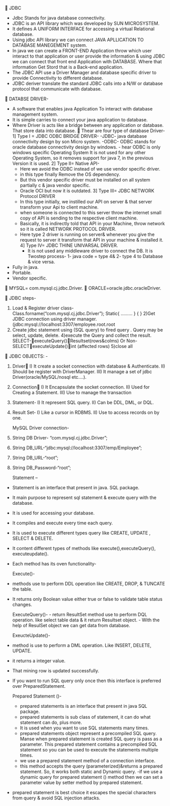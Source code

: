 	JDBC 

-	Jdbc Stands for java database connectivity.
-	JDBC is an API library which was developed by SUN MICROSYSTEM.
-	It defines A UNIFORM INTERFACE for accessing a virtual Relational database.
-	Using jdbc API library we can connect JAVA APLLICATION TO DATABASE MANEGEMENT system.
-	In java we can create a FRONT-END Application throw which user interact to that application or user provide the information & using JDBC we can connect that front end Application with DATABASE. Where that information Get Stord that is a Back-end application.                                                                                                                                                    
-	The JDBC API use a Driver Manager and database specific driver to provide Connectivity to different database.
-	JDBC deriver translate the standard JDBC calls into a N/W or database protocol that communicate with database.

	DATABSE DRIVER-
-	A software that enables java Application To interact with database management system.
-	It is simple carries to connect your java application to database.
-	Where Driver is acts like a bridge between any application or database.
That store data into database.
	Thear are four type of database Driver-
        1] Type I = JDBC ODBC BRIDGE DRIVER-
                  -JDBC-   java database connectivity design by son Micro system.
                  -ODBC- ODBC stands for oracle database connectivity design by                                                                                                                               windows.
                -  hear ODBC is only windows specific Operating System It is not used for any other Operating System, so it removes support for java 7, in the previous Version it is used.
2] Type II= Native API-
    - Here we avoid the ODBC instead of we use vendor specific driver.
    - in this type finally Remove the OS dependency.
    - But this vendor specific driver must be installed on all system partially c &  java vendor specific.
     - Oracle OCI but now it is outdated.
3] Type III= JDBC NETWORK Protocol DRIVER
      - In this type initially, we instilled our API on server & that server transform                       your Api to client machine.
      - when someone is connected to this server throw the internet small copy of API is sending to the respective client machine.
      - Basically, it is indirectly told that API in your Machine, throw network so it is called NETWORK PROTOCOL DRIVER.
      - Here type 2 driver is running on server& whenever you give the request to server it transform that API in your machine & installed it.
4] Type IV= JDBC THINE UNIVARSAL DRIVER.
           - It is not used any middleware driver to connect the DB.
 	It is Twostep process- 1- java code = type 4&
                                                            2- type 4 to Database & vice versa.
-	Fully in java.  
-	Portable.
-	Vendor specific.
 
	MYSQL= com.mysql.cj.jdbc.Driver.
	ORACLE=oracle.jdbc.oracleDriver.

	JDBC steps- 
1)	Load & Register driver class-
Class.forname(“com.mysql.cj.jdbc.Driver”);
Static{
 ………
}
{
}
             2)Get JDBC connection using driver manager.
                 (jdbc:mysql://localhost:3307/employee.root.root
3)	Create jdbc statement using (SQL query) to fired query .
Query may be select, update, delete.
            4)execute the Query and collect the result.
                   SELECT-executeQuery()Resultset(rows&colms)
                    Or
                    Non- SELECTexecuteUpdate()int (affected rows)
               5)close all

	JDBC OBJECTS: -
1.	Driver
I)	It create a socket connection with database & Authenticate.
II)	Should be register with DriverManager.
III)	It manage a set of jdbc Driver(oracle/MySQL/nosql etc.…).

2.	Connection
I)	It Encapsulate the socket connection.
II)	Used for Creating a Statement.
III)	Use to manage the transaction
3.	Statement-
I)	It represent SQL query.
II)	Can be DDL, DML, or DQL.

4.	Result Set-
I)	Like a cursor in RDBMS.
II)	Use to access records on by one.


 	MySQL Driver connection-
1.	String DB Driver- “com.mysql.cj.jdbc.Driver”;
2.	String DB_URL-“jdbc:mysql://localhost:3307/emp/Employee”;
3.	String DB_URL-“root”;
4.	String DB_Password-“root”;





 	Statement – 
-	Statement is an interface that present in java. SQL package.
-	 It main purpose to represent  sql statement & execute query with           the database. 
-	It is used for accessing your database.
-	It compiles and execute every time each query.
-	It is used to execute different types query like CREATE, UPDATE , SELECT & DELETE.
-	It content different types of methods like execute(),executeQuery(), executeupdate().
-	Each method has its oven functionality-

 	Execute()-  
   -  methods use to perform DDL operation like CREATE, DROP, & TUNCATE the table.
  - It returns only Boolean value either true or false to validate table status changes.


 	 ExecuteQuery()-
           - return ResultSet method use to perform DQL operation.
              like select table data & it return Resultset object.
                       - With the help of ResulSet object we can get data from database. 

 	ExeucteUpdate()-
 - method is use to perform a DML operation.
    Like INSERT, DELETE, UPDATE.
 -  it returns a integer value.
 -  That mining row is updated successfully.


-	If you want to run SQL query only once then this interface is preferred over PreparedStatement. 









 	Prepared Statement ()-
    - prepared statements is an interface that present in java SQL package.
     - prepared statements is sub class of statement, it can do what statement can do, plus more.
     - It is used when you want to use SQL statements many times. 
     - prepared statements object represent a precompiled SQL query.
        Manse when prepared statement is created SQL query is pass as a parameter.
        This prepared statement contains a precompiled SQL statement so you can be used to execute the statements multiple times.
      - we use a prepared statement method of a connection interface.
      - this method accepts the query (parameterized)&returns a prepared statement.
      So, it works both static and Dynamic query.
   -if we use a dynamic query for prepared statement () method then we can set a parameter value by setter method by prepared statement.
   - prepared statement is best choice it escapes the special characters from query & avoid SQL injection attacks.




 	



